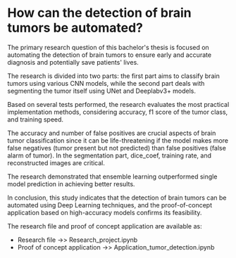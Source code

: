 # How can the detection of brain tumors be automated?
The primary research question of this bachelor's thesis is focused on automating the detection of brain tumors to ensure early and accurate diagnosis and potentially save patients' lives.

The research is divided into two parts: the first part aims to classify brain tumors using various CNN models, while the second part deals with segmenting the tumor itself using UNet and Deeplabv3+ models.

Based on several tests performed, the research evaluates the most practical implementation methods, considering accuracy, f1 score of the tumor class, and training speed.

The accuracy and number of false positives are crucial aspects of brain tumor classification since it can be life-threatening if the model makes more false negatives (tumor present but not predicted) than false positives (false alarm of tumor). In the segmentation part, dice_coef, training rate, and reconstructed images are critical.

The research demonstrated that ensemble learning outperformed single model prediction in achieving better results.

In conclusion, this study indicates that the detection of brain tumors can be automated using Deep Learning techniques, and the proof-of-concept application based on high-accuracy models confirms its feasibility.

The research file and proof of concept application are available as:

- Research file ->>  Research_project.ipynb
- Proof of concept application ->> Application_tumor_detection.ipynb
